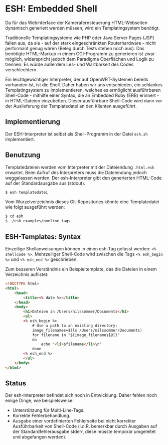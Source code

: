 ESH: Embedded Shell
===================

Da für das Webinterface der Kamerafernsteuerung HTML-Webseiten dynamisch generiert werden müssen, wird ein Templatingsystem benötigt.

Traditionelle Templatingsysteme wie PHP oder Java Server Pages (JSP) fallen aus, da sie - auf der stark eingeschränkten Routerhardware - nicht performant genug wären (Beleg durch Tests stehen noch aus). Das benötigte HTML-Markup in einem CGI-Programm zu generieren ist zwar möglich, widerspricht jedoch dem Paradigma Oberflächen und Logik zu trennen. Es würde außerdem Les- und Wartbarkeit des Codes verschlechtern.

Ein leichtgewichtiger Interpreter, der auf OpenWRT-Systemen bereits vorhanden ist, ist die Shell. Daher haben wir uns entschieden, ein schlankes Templatingsystem zu implementieren, welches es ermöglicht ausführbaren Shell-Code - mithilfe einer Syntax, die an Embedded Ruby (ERB) erinnert - in HTML-Dateien einzubetten. Dieser ausführbare Shell-Code wird dann vor der Auslieferung der Templatedatei an den Klienten ausgeführt.

## Implementierung

Der ESH-Interpreter ist selbst als Shell-Programm in der Datei `esh.sh` implementiert.

## Benutzung

Templatedateien werden vom Interpreter mit der Dateiendung `.html.esh` erwartet. Beim Aufruf des Interpreters muss die Dateiendung jedoch weggelassen werden. Der esh-Interpreter gibt den generierten HTML-Code auf der Standardausgabe aus (stdout).

```sh
$ esh templatedatei
```

Vom Wurzelverzeichnis dieses Git-Repositories könnte eine Templatedatei wie folgt ausgeführt werden:

```sh
$ cd esh
$ ./esh examples/oneline_tags
```

## ESH-Templates: Syntax

Einzeilige Shellanweisungen können in einen esh-Tag gefasst werden: `<% shellcode %>`. Mehrzeiliger Shell-Code wird zwischen die Tags `<% esh_begin %>` und `<% esh_end %>` geschrieben.

Zum besseren Verständnis ein Beispieltemplate, das die Dateien in einem Verzeichnis auflistet:

```html
<!DOCTYPE html>
<html>
	<head>
		<title><% date %></title>
	</head>
	<body>
		<h1>Dateien in /Users/nilssommer/Documents</h1>
		<ul>
		<% esh_begin %>
			# Use a path to an existing directory:
			image_filenames=$(ls /Users/nilssommer/Documents)
			for filename in "${image_filenames[@]}"
			do
				echo "<li>$filename</li>\n"
			done
		<% esh_end %>
		</ul>
	</body>
</html>

```

## Status

Der esh-Interpreter befindet sich noch in Entwicklung. Daher fehlen noch einige Dinge, wie beispielsweise:

* Unterstützung für Multi-Line-Tags.
* Korrekte Fehlerbehandlung.
* Ausgabe einer vordefinierten Fehlerseite bei nicht korrekter Ausführbarkeit von Shell-Code (i.d.R. bemerkbar durch Ausgaben auf der Standardfehlerausgabe stderr, diese müsste temporär umgeleitet und abgefangen werden).